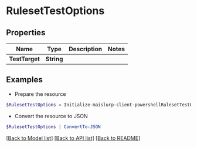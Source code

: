 # RulesetTestOptions
## Properties

Name | Type | Description | Notes
------------ | ------------- | ------------- | -------------
**TestTarget** | **String** |  | 

## Examples

- Prepare the resource
```powershell
$RulesetTestOptions = Initialize-maislurp-client-powershellRulesetTestOptions  -TestTarget null
```

- Convert the resource to JSON
```powershell
$RulesetTestOptions | ConvertTo-JSON
```

[[Back to Model list]](../README#documentation-for-models) [[Back to API list]](../README#documentation-for-api-endpoints) [[Back to README]](../README)

